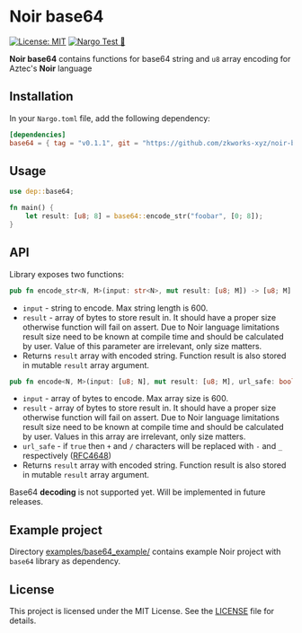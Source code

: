 # Noir base64

[![License: MIT](https://img.shields.io/badge/License-MIT-yellow.svg)](https://opensource.org/licenses/MIT) [![Nargo Test 🌌](https://github.com/zkworks-xyz/noir-base64/actions/workflows/test.yaml/badge.svg)](https://github.com/zkworks-xyz/noir-base64/actions/workflows/test.yaml)

**Noir base64** contains functions for base64 string and `u8` array encoding for Aztec's **Noir** language

## Installation

In your `Nargo.toml` file, add the following dependency:

```toml
[dependencies]
base64 = { tag = "v0.1.1", git = "https://github.com/zkworks-xyz/noir-base64" }
```

## Usage

```rust
use dep::base64;

fn main() {
    let result: [u8; 8] = base64::encode_str("foobar", [0; 8]);
}
```

## API
Library exposes two functions:

```rust
pub fn encode_str<N, M>(input: str<N>, mut result: [u8; M]) -> [u8; M]
```

- `input` - string to encode. Max string length is 600.
- `result` - array of bytes to store result in. It should have a proper size otherwise function will fail on assert. 
    Due to Noir language limitations result size need to be known at compile time and should be calculated by user.
    Value of this parameter are irrelevant, only size matters.
- Returns `result` array with encoded string. Function result is also stored in mutable `result` array argument.

```rust
pub fn encode<N, M>(input: [u8; N], mut result: [u8; M], url_safe: bool) -> [u8; M]
```

- `input` - array of bytes to encode. Max array size is 600.
- `result` - array of bytes to store result in. It should have a proper size otherwise function will fail on assert.
  Due to Noir language limitations result size need to be known at compile time and should be calculated by user.
  Values in this array are irrelevant, only size matters.
- `url_safe` - if `true` then `+` and `/` characters will be replaced with `-` and `_` respectively ([RFC4648](https://datatracker.ietf.org/doc/html/rfc4648#section-5))
- Returns `result` array with encoded string. Function result is also stored in mutable `result` array argument.

Base64 **decoding** is not supported yet. Will be implemented in future releases.

## Example project
Directory [examples/base64_example/](https://github.com/zkworks-xyz/noir-base64/tree/main/examples/base64_example) contains example Noir project with `base64` library as dependency.

## License

This project is licensed under the MIT License. See the [LICENSE](https://github.com/zkworks-xyz/noir-base64/blob/main/LICENSE) file for details.
